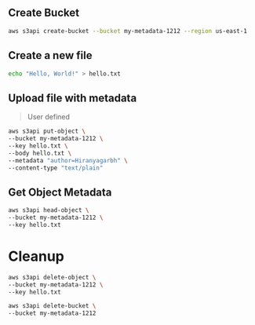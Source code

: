 ## Create Bucket

```sh
aws s3api create-bucket --bucket my-metadata-1212 --region us-east-1
```

## Create a new file

```sh
echo "Hello, World!" > hello.txt
```

## Upload file with metadata

> User defined

```sh
aws s3api put-object \
--bucket my-metadata-1212 \
--key hello.txt \
--body hello.txt \
--metadata "author=Hiranyagarbh" \
--content-type "text/plain"
```

## Get Object Metadata

```sh
aws s3api head-object \
--bucket my-metadata-1212 \
--key hello.txt
```

# Cleanup

```sh
aws s3api delete-object \
--bucket my-metadata-1212 \
--key hello.txt

aws s3api delete-bucket \
--bucket my-metadata-1212
```
